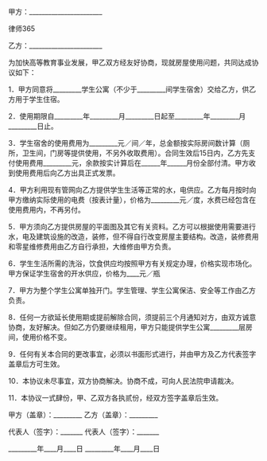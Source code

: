 
 


甲方：_______________________




 
律师365






乙方：_______________________




为加快高等教育事业发展，甲乙双方经友好协商，现就房屋使用问题，共同达成协议如下：


1．甲方同意将_________学生公寓（不少于_________间学生宿舍）交给乙方，供乙方用于学生住宿。


2．使用期限自_________年_________月_________日起至_________年_________月_________日止。


3．学生宿舍的使用费用为_________元／间／年，总金额按实际房间数计算（厕所，卫生间，门房等提供使用，不另外收取费用）。合同生效后15日内，乙方先支付使用费用_________元，余款按实计算后在______年______月份全部付清。甲方收到使用费用后向乙方出具正式发票。


4．甲方利用现有管网向乙方提供学生生活等正常的水，电供应。乙方每月按时向甲方缴纳实际使用的电费（按表计量），价格为_________元／度，水费已经包含在使用费用内，不再另付。


5．甲方须向乙方提供房屋的平面图及其它有关资料。乙方可以根据使用需要进行水，电及建筑设施的改造，装修，但不得自行改变房屋主要结构。改造，装修费用和零星维修费用由乙方自行承担，大维修由甲方负责。


6．学生生活所需的洗浴，饮食供应均按照甲方有关规定办理，价格实现市场化。甲方保证学生宿舍的开水供应，价格为____元／瓶


7．甲方为整个学生公寓单独开门。学生管理、学生公寓保洁、安全等工作由乙方负责。


8．任何一方欲延长使用期或提前解除合同，须提前三个月通知对方，由双方诚意协商，友好解决。但如乙方仍要继续租用，甲方只能提供学生公寓_________层房间，使用价格不变。


9．任何有关本合同的更改事宜，必须以书面形式进行，并由甲方及乙方代表签字盖章后方可生效。


10．本协议未尽事宜，双方协商解决。协商不成，可向人民法院申请裁决。


11．本协议一式肆份，甲、乙双方各执贰份，经双方签字盖章后生效。


 



 

  

   
甲方（盖章）：_________ 乙方（盖章）：_________
   
代表人（签字）：_______ 代表人（签字）：_______
   
_________年____月____日 _________年____月____日
  



